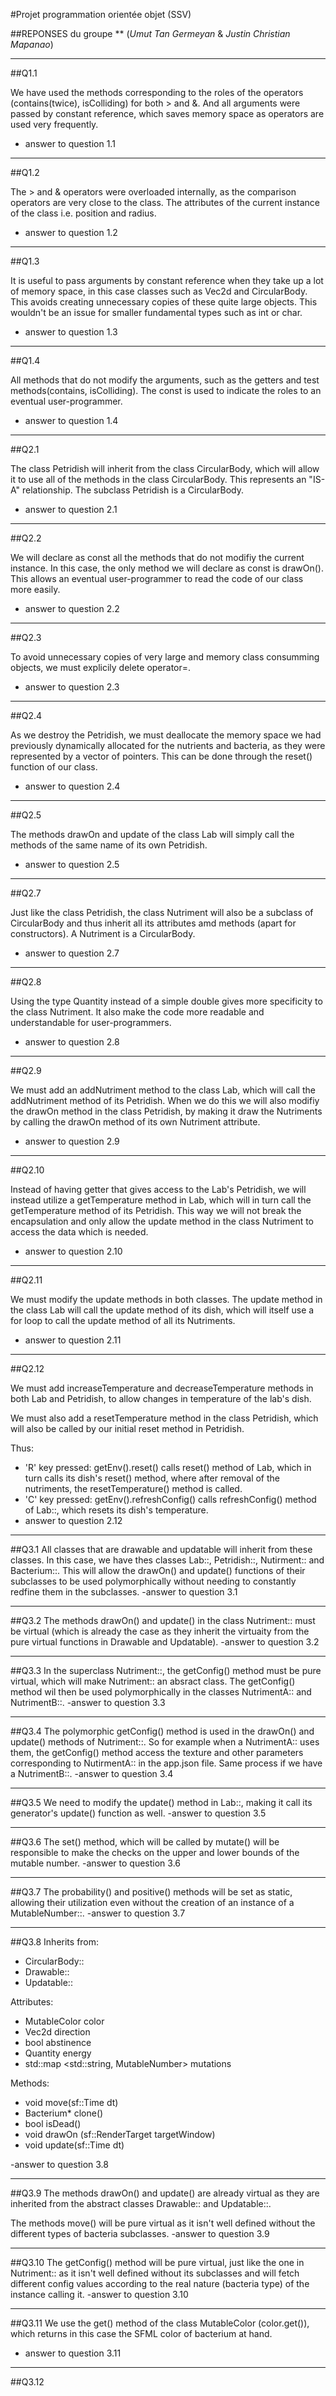 #Projet programmation orientée objet (SSV)

##REPONSES du groupe ** (*Umut Tan Germeyan* & *Justin Christian Mapanao*) 

*******************************************************
##Q1.1

We have used the methods corresponding to the roles of the operators
(contains(twice), isColliding) for both > and &. And all arguments were
passed by constant reference, which saves memory space as operators are
used very frequently. 
- answer to question 1.1

*******************************************************
##Q1.2

The > and & operators were overloaded internally, as the comparison
operators are very close to the class. The attributes of the current
instance of the class i.e. position and radius.
- answer to question 1.2

*******************************************************
##Q1.3

It is useful to pass arguments by constant reference when they take up
a lot of memory space, in this case classes such as Vec2d and CircularBody.
This avoids creating unnecessary copies of these quite large objects.
This wouldn't be an issue for smaller fundamental types such as int or char.
- answer to question 1.3

*******************************************************

##Q1.4

All methods that do not modify the arguments, such as the getters and
test methods(contains, isColliding). The const is used to indicate
the roles to an eventual user-programmer.
- answer to question 1.4

*******************************************************

##Q2.1

The class Petridish will inherit from the class CircularBody, which will
allow it to use all of the methods in the class CircularBody. This represents
an "IS-A" relationship. The subclass Petridish is a CircularBody.
- answer to question 2.1

*******************************************************

##Q2.2

We will declare as const all the methods that do not modifiy the 
current instance. In this case, the only method we will declare as
const is drawOn(). This allows an eventual user-programmer to read 
the code of our class more easily.
- answer to question 2.2

*******************************************************

##Q2.3

To avoid unnecessary copies of very large and memory class consumming
objects, we must explicily delete operator=.
- answer to question 2.3

*******************************************************

##Q2.4

As we destroy the Petridish, we must deallocate the memory space we had 
previously dynamically allocated for the nutrients and bacteria, as they were
represented by a vector of pointers. This can be done through the 
reset() function of our class.
- answer to question 2.4

*******************************************************

##Q2.5

The methods drawOn and update of the class Lab will simply
call the methods of the same name of its own Petridish.
- answer to question 2.5

*******************************************************

##Q2.7

Just like the class Petridish, the class Nutriment will
also be a subclass of CircularBody and thus inherit all
its attributes amd methods (apart for constructors).
A Nutriment is a CircularBody.
- answer to question 2.7

*******************************************************

##Q2.8

Using the type Quantity instead of a simple double gives more
specificity to the class Nutriment. It also make the code 
more readable and understandable for user-programmers.
- answer to question 2.8

*******************************************************

##Q2.9

We must add an addNutriment method to the class Lab, which
will call the addNutriment method of its Petridish. When we
do this we will also modifiy the drawOn method in the class Petridish,
by making it draw the Nutriments by calling the drawOn method
of its own Nutriment attribute.
- answer to question 2.9

*******************************************************

##Q2.10

Instead of having getter that gives access to the Lab's
Petridish, we will instead utilize a getTemperature method in Lab,
which will in turn call the getTemperature method of its Petridish.
This way we will not break the encapsulation and only allow the update
method in the class Nutriment to access the data which is needed.
- answer to question 2.10

*******************************************************

##Q2.11

We must modify the update methods in both classes. The update method
in the class Lab will call the update method of its dish, which will
itself use a for loop to call the update method of all its Nutriments.
- answer to question 2.11

*******************************************************

##Q2.12

We must add increaseTemperature and decreaseTemperature methods in 
both Lab and Petridish, to allow changes in temperature of the lab's
dish.

We must also add a resetTemperature method in the class Petridish,
which will also be called by our initial reset method in Petridish.

Thus:
- 'R' key pressed: getEnv().reset() calls reset() method of Lab,
  which in turn calls its dish's reset() method, where after removal
  of the nutriments, the resetTemperature() method is called.
- 'C' key pressed: getEnv().refreshConfig() calls refreshConfig()
  method of Lab::, which resets its dish's temperature.  
- answer to question 2.12

*******************************************************

##Q3.1
All classes that are drawable and updatable will inherit from
these classes. In this case, we have thes classes Lab::,
Petridish::, Nutirment:: and Bacterium::.
This will allow the drawOn() and update() functions
of their subclasses to be used polymorphically without
needing to constantly redfine them in the subclasses.
-answer to question 3.1

*******************************************************

##Q3.2
The methods drawOn() and update() in the class Nutriment:: must be
virtual (which is already the case as they inherit the virtuaity
from the pure virtual functions in Drawable and Updatable).
-answer to question 3.2

*******************************************************

##Q3.3
In the superclass Nutriment::, the getConfig() method must be
pure virtual, which will make Nutriment:: an absract class.
The getConfig() method wil then be used polymorphically
in the classes NutrimentA:: and NutrimentB::.
-answer to question 3.3

*******************************************************

##Q3.4
The polymorphic getConfig() method is used in the drawOn() and update()
methods of Nutriment::. So for example when a NutrimentA:: uses them,
the getConfig() method access the texture and other parameters
corresponding to NutirmentA:: in the app.json file. Same process
if we have a NutrimentB::.
-answer to question 3.4

*******************************************************

##Q3.5
We need to modify the update() method in Lab::, making it call
its generator's update() function as well.
-answer to question 3.5

*******************************************************

##Q3.6
The set() method, which will be called by mutate() will be responsible
to make the checks on the upper and lower bounds of the mutable number.
-answer to question 3.6

*******************************************************

##Q3.7
The probability() and positive() methods will be set as static,
allowing their utilization even without the creation of an
instance of a MutableNumber::.
-answer to question 3.7

*******************************************************

##Q3.8
Inherits from:
- CircularBody::
- Drawable::
- Updatable::

Attributes:
- MutableColor color
- Vec2d direction
- bool abstinence
- Quantity energy
- std::map <std::string, MutableNumber> mutations

Methods:
- void move(sf::Time dt)
- Bacterium* clone()
- bool isDead()
- void drawOn (sf::RenderTarget targetWindow)
- void update(sf::Time dt)

-answer to question 3.8

*******************************************************

##Q3.9
The methods drawOn() and update() are already virtual as they are inherited from
the abstract classes Drawable:: and Updatable::.

The methods move() will be pure virtual as it isn't well defined without
the different types of bacteria subclasses.
-answer to question 3.9

*******************************************************

##Q3.10
The getConfig() method will be pure virtual, just like the one in Nutriment::
as it isn't well defined without its subclasses and will fetch different
config values according to the real nature (bacteria type) of the instance
calling it.
-answer to question 3.10

*******************************************************

##Q3.11
We use the get() method of the class MutableColor (color.get()), which returns
in this case the SFML color of bacterium at hand.
- answer to question 3.11

*******************************************************

##Q3.12









